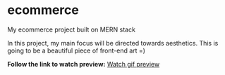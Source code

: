 # ecommerce
My ecommerce project built on MERN stack

In this project, my main focus will be directed towards aesthetics. This is going to be a beautiful piece of front-end art =)

<strong>Follow the link to watch preview:</strong>
<a href="https://gifyu.com/image/SSOd8">Watch gif preview</a>
